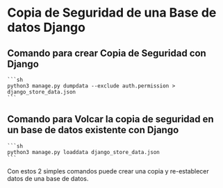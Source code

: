 # Copia de Seguridad de una Base de datos Django

## Comando para crear Copia de Seguridad con Django

    ```sh
    python3 manage.py dumpdata --exclude auth.permission > django_store_data.json 
    ```

## Comando para Volcar la copia de seguridad en un base de datos existente con Django

    ```sh
    python3 manage.py loaddata django_store_data.json
    ```

Con estos 2 simples comandos puede crear una copia y re-establecer datos de una base de datos.
